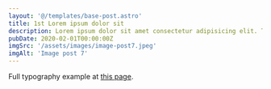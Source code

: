 ```yaml
---
layout: '@/templates/base-post.astro'
title: 1st Lorem ipsum dolor sit
description: Lorem ipsum dolor sit amet consectetur adipisicing elit. Tenetur vero esse non molestias eos excepturi.
pubDate: 2020-02-01T00:00:00Z
imgSrc: '/assets/images/image-post7.jpeg'
imgAlt: 'Image post 7'
---
```


Full typography example at [this page](./sixth-post).
